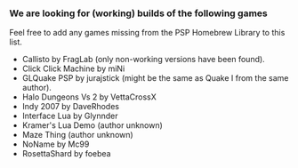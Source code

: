 ### We are looking for (working) builds of the following games

Feel free to add any games missing from the PSP Homebrew Library to this list.

- Callisto by FragLab (only non-working versions have been found).
- Click Click Machine by miNi
- GLQuake PSP by jurajstick (might be the same as Quake I from the same author).
- Halo Dungeons Vs 2 by VettaCrossX
- Indy 2007 by DaveRhodes
- Interface Lua by Glynnder
- Kramer's Lua Demo (author unknown)
- Maze Thing (author unknown)
- NoName by Mc99
- RosettaShard by foebea
